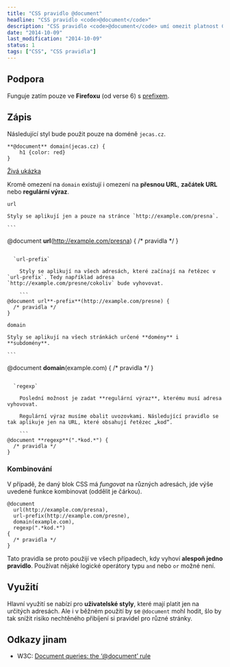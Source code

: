 ```yaml
---
title: "CSS pravidlo @document"
headline: "CSS pravidlo <code>@document</code>"
description: "CSS pravidlo <code>@document</code> umí omezit platnost CSS na určité URL."
date: "2014-10-09"
last_modification: "2014-10-09"
status: 1
tags: ["CSS", "CSS pravidla"]
---
```


## Podpora

Funguje zatím pouze ve **Firefoxu** (od verse 6) s [prefixem](/css-prefixy).

## Zápis

Následující styl bude použit pouze na doméně `jecas.cz`.

```
**@document** domain(jecas.cz) {
    h1 {color: red}
}
```

[Živá ukázka](http://kod.djpw.cz/gfgb)

Kromě omezení na `domain` existují i omezení na **přesnou URL**, **začátek URL** nebo **regulární výraz**.

  `url`
  
    Styly se aplikují jen a pouze na stránce `http://example.com/presna`.

    ```
@document **url**(http://example.com/presna) {
  /* pravidla */
}
```

  `url-prefix`
  
    Styly se aplikují na všech adresách, které začínají na řetězec v `url-prefix`. Tedy například adresa `http://example.com/presne/cokoliv` bude vyhovovat.

    ```
@document url**-prefix**(http://example.com/presne) {
  /* pravidla */
}
```

  `domain`
  
    Styly se aplikují na všech stránkách určené **domény** i **subdomény**.

    ```
@document **domain**(example.com) {
  /* pravidla */
}
```

  `regexp`
  
    Poslední možnost je zadat **regulární výraz**, kterému musí adresa vyhovovat.

    Regulární výraz musíme obalit uvozovkami. Následující pravidlo se tak aplikuje jen na URL, které obsahují řetězec „kod“.

    ```
@document **regexp**(".*kod.*") {
  /* pravidla */
}
```

### Kombinování

V případě, že daný blok CSS má *fungovat* na různých adresách, jde výše uvedené funkce kombinovat (oddělit je čárkou).

```
@document 
  url(http://example.com/presna),
  url-prefix(http://example.com/presne),
  domain(example.com),
  regexp(".*kod.*")
{
  /* pravidla */
}
```

Tato pravidla se proto použijí ve všech případech, kdy vyhoví **alespoň jedno pravidlo**. Používat nějaké logické operátory typu `and` nebo `or` možné není.

## Využití

Hlavní využití se nabízí pro **uživatelské styly**, které mají platit jen na určitých adresách. Ale i v běžném použití by se `@document` mohl hodit, šlo by tak snížit risiko nechtěného přibíjení si pravidel pro různé stránky.

## Odkazy jinam

  - W3C: [Document queries: the ‘@document’ rule](http://www.w3.org/TR/2011/WD-css3-conditional-20110901/#at-document)